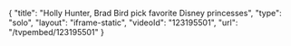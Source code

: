 {
    "title": "Holly Hunter, Brad Bird pick favorite Disney princesses",
    "type": "solo",
    "layout": "iframe-static",
    "videoId": "123195501",
    "url": "\/tvpembed\/123195501"
}